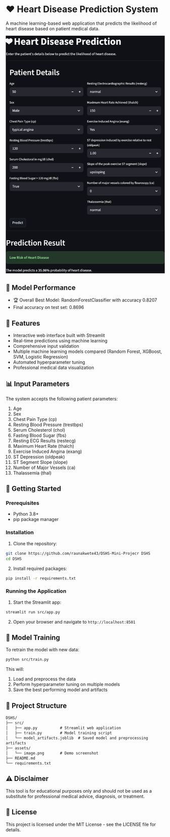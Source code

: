 # ❤️ Heart Disease Prediction System

A machine learning-based web application that predicts the likelihood of heart disease based on patient medical data.

![Demo of the application](./assets/image.png)

## 🌟 Model Performance

- 🏆 Overall Best Model: RandomForestClassifier with accuracy 0.8207
- Final accuracy on test set: 0.8696

## 🎯 Features

- Interactive web interface built with Streamlit
- Real-time predictions using machine learning
- Comprehensive input validation
- Multiple machine learning models compared (Random Forest, XGBoost, SVM, Logistic Regression)
- Automated hyperparameter tuning
- Professional medical data visualization

## 📊 Input Parameters

The system accepts the following patient parameters:

1. Age
2. Sex
3. Chest Pain Type (cp)
4. Resting Blood Pressure (trestbps)
5. Serum Cholesterol (chol)
6. Fasting Blood Sugar (fbs)
7. Resting ECG Results (restecg)
8. Maximum Heart Rate (thalch)
9. Exercise Induced Angina (exang)
10. ST Depression (oldpeak)
11. ST Segment Slope (slope)
12. Number of Major Vessels (ca)
13. Thalassemia (thal)

## 🚀 Getting Started

### Prerequisites

- Python 3.8+
- pip package manager

### Installation

1. Clone the repository:
```bash
git clone https://github.com/raunakwete43/DSHS-Mini-Projecr DSHS
cd DSHS
```

2. Install required packages:
```bash
pip install -r requirements.txt
```

### Running the Application

1. Start the Streamlit app:
```bash
streamlit run src/app.py
```

2. Open your browser and navigate to `http://localhost:8501`

## 🔧 Model Training

To retrain the model with new data:

```bash
python src/train.py
```

This will:
1. Load and preprocess the data
2. Perform hyperparameter tuning on multiple models
3. Save the best performing model and artifacts

## 📝 Project Structure

```
DSHS/
├── src/
│   ├── app.py          # Streamlit web application
│   ├── train.py        # Model training script
│   └── model_artifacts.joblib  # Saved model and preprocessing artifacts
├── assets/
│   └── image.png       # Demo screenshot
├── README.md
└── requirements.txt
```

## ⚠️ Disclaimer

This tool is for educational purposes only and should not be used as a substitute for professional medical advice, diagnosis, or treatment.

## 📄 License

This project is licensed under the MIT License - see the LICENSE file for details.
